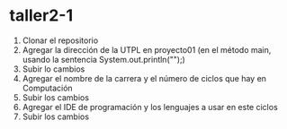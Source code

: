 # taller2-1

1. Clonar el repositorio
2. Agregar la dirección de la UTPL en proyecto01 (en el método main, usando la sentencia System.out.println("");)
3. Subir lo cambios
4. Agregar el nombre de la carrera y el número de ciclos que hay en Computación
5. Subir los cambios
6. Agregar el IDE de programación y los lenguajes a usar en este ciclos
7. Subir los cambios
